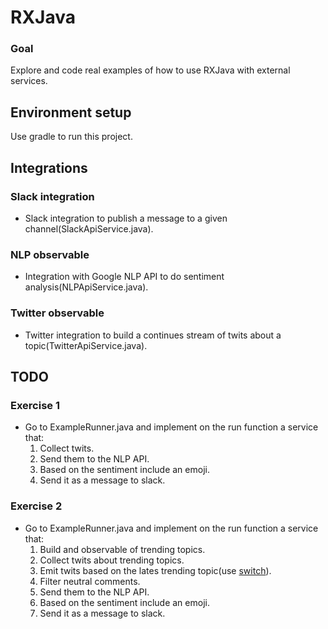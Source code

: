 # RXJava

### Goal

Explore and code real examples of how to use RXJava with external services.

## Environment setup

Use gradle to run this project.

## Integrations

### Slack integration

* Slack integration to publish a message to a given channel(SlackApiService.java).

### NLP observable

* Integration with Google NLP API to do sentiment analysis(NLPApiService.java).

### Twitter observable

* Twitter integration to build a continues stream of twits about a topic(TwitterApiService.java).

## TODO

### Exercise 1

* Go to ExampleRunner.java and implement on the run function a service that:
  1. Collect twits.
  2. Send them to the NLP API.
  3. Based on the sentiment include an emoji.
  4. Send it as a message to slack.

### Exercise 2

* Go to ExampleRunner.java and implement on the run function a service that:
  1. Build and observable of trending topics.
  2. Collect twits about trending topics.
  3. Emit twits based on the lates trending topic(use [switch](http://reactivex.io/documentation/operators/switch.html)).
  4. Filter neutral comments.
  5. Send them to the NLP API.
  6. Based on the sentiment include an emoji.
  4. Send it as a message to slack.

